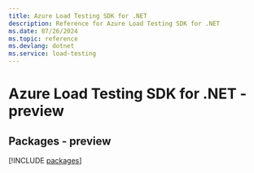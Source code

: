 ```yaml
---
title: Azure Load Testing SDK for .NET
description: Reference for Azure Load Testing SDK for .NET
ms.date: 07/26/2024
ms.topic: reference
ms.devlang: dotnet
ms.service: load-testing
---
```

# Azure Load Testing SDK for .NET - preview
## Packages - preview
[!INCLUDE [packages](load-testing-index.md)]